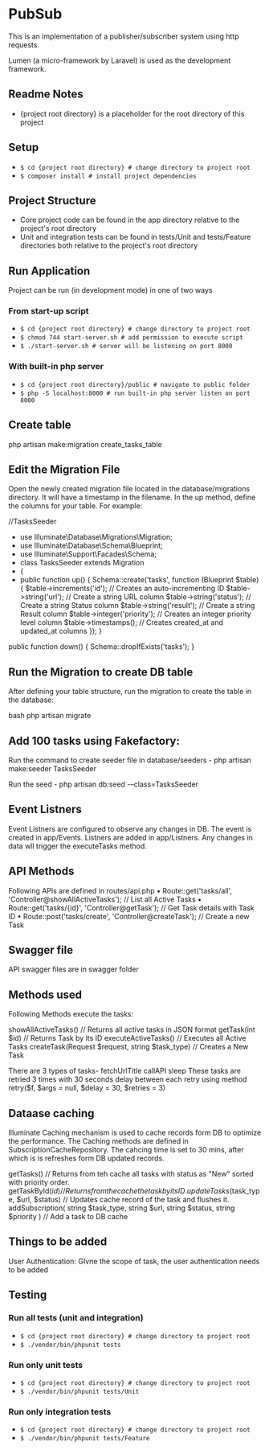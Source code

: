 # PubSub

This is an implementation of a publisher/subscriber system using http requests. 

Lumen (a micro-framework by Laravel) is used as the development framework.

## Readme Notes
* {project root directory} is a placeholder for the root directory of this project

## Setup

* `$ cd {project root directory} # change directory to project root` 
* `$ composer install # install project dependencies`

## Project Structure
* Core project code can be found in the app directory relative to the project's root directory
* Unit and integration tests can be found in tests/Unit and tests/Feature directories both relative to the project's root directory 

## Run Application
Project can be run (in development mode) in one of two ways

### From start-up script
* `$ cd {project root directory} # change directory to project root` 
* `$ chmod 744 start-server.sh # add permission to execute script`
* `$ ./start-server.sh # server will be listening on port 8000`

### With built-in php server
* `$ cd {project root directory}/public # navigate to public folder`
* `$ php -S localhost:8000 # run built-in php server listen on port 8000`

## Create table
php artisan make:migration create_tasks_table

## Edit the Migration File
Open the newly created migration file located in the database/migrations directory. It will have a timestamp in the filename. In the up method, define the columns for your table. For example:

//TasksSeeder
* use Illuminate\Database\Migrations\Migration;
* use Illuminate\Database\Schema\Blueprint;
* use Illuminate\Support\Facades\Schema;
* class TasksSeeder extends Migration
* {
* public function up()
{
	Schema::create('tasks', function (Blueprint $table) {
		$table->increments('id'); // Creates an auto-incrementing ID
		$table->string('url'); // Create a string URL column
		$table->string('status'); // Create a string Status column
		$table->string('result'); // Create a string Result column
		$table->integer('priority'); // Creates an integer priority level column
		$table->timestamps(); // Creates created_at and updated_at columns
	});
}

public function down() 
{ 
    Schema::dropIfExists('tasks'); 
}

## Run the Migration to create DB table
After defining your table structure, run the migration to create the table in the database:

bash 
php artisan migrate 

## Add 100 tasks using Fakefactory:

Run the command to create seeder file in database/seeders -
php artisan make:seeder TasksSeeder

Run the seed -
php artisan db:seed -–class=TasksSeeder

## Event Listners
Event Listners are configured to observe any changes in DB. The event is created in app/Events. Listners are added in app/Listners. Any changes in data wll trigger the executeTasks method.

## API Methods
Following APIs are defined in routes/api.php
•	Route::get('tasks/all', 'Controller@showAllActiveTasks');		// List all Active Tasks
•	Route::get('tasks/{id}', 'Controller@getTask');	// Get Task details with Task ID
•	Route::post('tasks/create', 'Controller@createTask');		// Create a new Task


## Swagger file

API swagger files are in swagger folder

## Methods used

Following Methods execute the tasks:

showAllActiveTasks() // Returns all active tasks in JSON format
getTask(int $id)  // Returns Task by its ID
executeActiveTasks()    // Executes all Active Tasks
createTask(Request $request, string $task_type)    // Creates a New Task

There are 3 types of tasks-
fetchUrlTitle
callAPI
sleep
These tasks are retried 3 times with 30 seconds delay between each retry using method retry($f, $args = null, $delay = 30, $retries = 3)


## Dataase caching

Illuminate Caching mechanism is used to cache records form DB to optimize the performance. The Caching methods are defined in SubscriptionCacheRepository. The cahcing time is set to 30 mins, after which is is refreshes form DB updated records.

getTasks() // Returns from teh cache all tasks with status as "New" sorted with priority order.
getTaskById($id)    // Returns from the cache the task by its ID. 
updateTasks($task_type, $url, $status)    // Updates cache record of the task and flushes it.
addSubscription(
        string $task_type,
        string $url,
		string $status,
		string $priority
    )        // Add a task to DB cache

## Things to be added
User Authentication: GIvne the scope of task, the user authentication needs to be added

## Testing

### Run all tests (unit and integration)
* `$ cd {project root directory} # change directory to project root` 
* `$ ./vendor/bin/phpunit tests`

### Run only unit tests
* `$ cd {project root directory} # change directory to project root` 
* `$ ./vendor/bin/phpunit tests/Unit`

### Run only integration tests
* `$ cd {project root directory} # change directory to project root` 
* `$ ./vendor/bin/phpunit tests/Feature`




